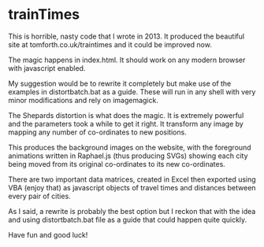 # trainTimes

This is horrible, nasty code that I wrote in 2013. It produced the beautiful site at tomforth.co.uk/traintimes and it could be improved now.

The magic happens in index.html. It should work on any modern browser with javascript enabled.

My suggestion would be to rewrite it completely but make use of the examples in distortbatch.bat as a guide. These will run in any shell with very minor modifications and rely on imagemagick.

The Shepards distortion is what does the magic. It is extremely powerful and the parameters took a while to get it right. It transform any image by mapping any number of co-ordinates to new positions.

This produces the background images on the website, with the foreground animations written in Raphael.js (thus producing SVGs) showing each city being moved from its original co-ordinates to its new co-ordinates.

There are two important data matrices, created in Excel then exported using VBA (enjoy that) as javascript objects of travel times and distances between every pair of cities.

As I said, a rewrite is probably the best option but I reckon that with the idea and using distortbatch.bat file as a guide that could happen quite quickly.

Have fun and good luck!